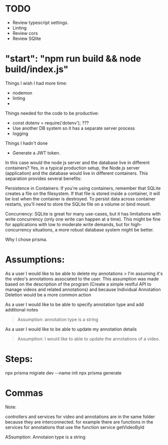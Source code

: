 # TODO
- Review typescript settings.
- Linting
- Review cors
- Review SQlite

# "start": "npm run build && node build/index.js"

Things I wish I had more time:
- nodemon
- linting
- 

Things needed for the code to be productive:
- const dotenv = require('dotenv'); ???
- Use another DB system so it has a separate server process
- logging

Things I hadn't done
- Generate a JWT token.

In this case would the node js server and the database live in different containers?
Yes, in a typical production setup, the Node.js server (application) and the database would live in different containers. This separation provides several benefits:

Persistence in Containers: If you're using containers, remember that SQLite creates a file on the filesystem. If that file is stored inside a container, it will be lost when the container is destroyed. To persist data across container restarts, you'll need to store the SQLite file on a volume or bind mount.

Concurrency: SQLite is great for many use-cases, but it has limitations with write concurrency (only one write can happen at a time). This might be fine for applications with low to moderate write demands, but for high-concurrency situations, a more robust database system might be better.


Why I chose prisma.

# Assumptions:
As a user I would like to be able to delete my annotations > I'm assuming it's the video's annotations associated to the user.
This assumption was made based on the description of the program (Create a simple restful API to manage videos and related annotations) and because Individual Annotation Deletion would be a more common action

As a user I would like to be able to specify annotation type and add additional notes
> Assumption: annotation type is a string

As a user I would like to be able to update my annotation details
> Assumption: I would like to able to update the annotations of a video.



# Steps:
npx prisma migrate dev --name init
npx prisma generate


# Commas

Note:

controllers and services for video and annotations are in the same folder because they are interconnected. for example
there are functions in the services for annotations that use the function service getVideoById


ASsumption:
Annotaion type is a string